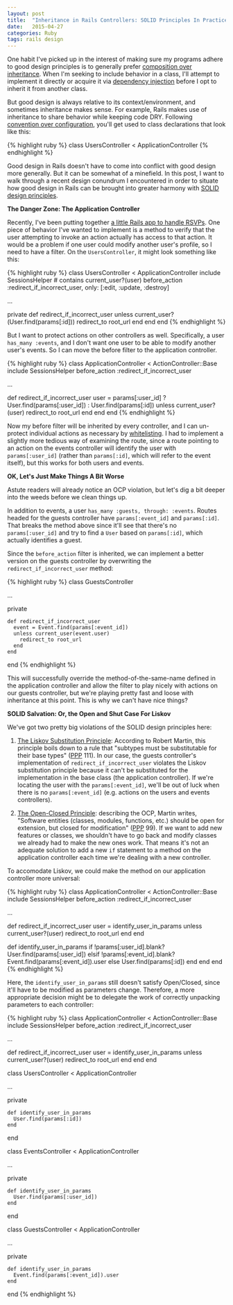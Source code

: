 ```yaml
---
layout: post
title:  "Inheritance in Rails Controllers: SOLID Principles In Practice"
date:   2015-04-27
categories: Ruby
tags: rails design
--- 
```


One habit I've picked up in the interest of making sure my programs adhere to good design principles is to generally prefer [composition over inheritance][comp_over_inh]. When I'm seeking to include behavior in a class, I'll attempt to implement it directly or acquire it via [dependency injection][depend_inj] before I opt to inherit it from another class.

But good design is always relative to its context/environment, and sometimes inheritance makes sense. For example, Rails makes use of inheritance to share behavior while keeping code DRY. Following [convention over configuration][conv_over_conf], you'll get used to class declarations that look like this: 

{% highlight ruby %}
class UsersController < ApplicationController
{% endhighlight %}

Good design in Rails doesn't have to come into conflict with good design more generally. But it can be somewhat of a minefield. In this post, I want to walk through a recent design conundrum I encountered in order to situate how good design in Rails can be brought into greater harmony with [SOLID design principles][solid].

**The Danger Zone: The Application Controller**

Recently, I've been putting together [a little Rails app to handle RSVPs][my_app]. One piece of behavior I've wanted to implement is a method to verify that the user attempting to invoke an action actually has access to that action. It would be a problem if one user could modify another user's profile, so I need to have a filter. On the `UsersController`, it might look something like this:

{% highlight ruby %}
class UsersController < ApplicationController
  include SessionsHelper # contains current_user?(user)
  before_action :redirect_if_incorrect_user, only: [:edit, :update, :destroy]

  ...

  private
    def redirect_if_incorrect_user
      unless current_user?(User.find(params[:id]))
        redirect_to root_url
      end
    end
end
{% endhighlight %}

But I want to protect actions on other controllers as well. Specifically, a user `has_many :events`, and I don't want one user to be able to modify another user's events. So I can move the before filter to the application controller.

{% highlight ruby %}
class ApplicationController < ActionController::Base
  include SessionsHelper
  before_action :redirect_if_incorrect_user

  ...

  def redirect_if_incorrect_user
    user = params[:user_id] ? User.find(params[:user_id]) : User.find(params[:id])
    unless current_user?(user)
      redirect_to root_url
    end
  end
end
{% endhighlight %}

Now my before filter will be inherited by every controller, and I can un-protect individual actions as necessary by [whitelisting][whitelist]. I had to implement a slightly more tedious way of examining the route, since a route pointing to an action on the events controller will identify the user with `params[:user_id]` (rather than `params[:id]`, which will refer to the event itself), but this works for both users and events.

**OK, Let's Just Make Things A Bit Worse**

Astute readers will already notice an OCP violation, but let's dig a bit deeper into the weeds before we clean things up. 

In addition to events, a user `has_many :guests, through: :events`. Routes headed for the guests controller have `params[:event_id]` and `params[:id]`. That breaks the method above since it'll see that there's no `params[:user_id]` and try to find a `User` based on `params[:id]`, which actually identifies a guest.

Since the `before_action` filter is inherited, we can implement a better version on the guests controller by overwriting the `redirect_if_incorrect_user` method:

{% highlight ruby %}
class GuestsController
  
  ...
  
  private

    def redirect_if_incorrect_user
      event = Event.find(params[:event_id])
      unless current_user(event.user)
        redirect_to root_url
      end
    end
end
{% endhighlight %}

This will successfully override the method-of-the-same-name defined in the application controller and allow the filter to play nicely with actions on our guests controller, but we're playing pretty fast and loose with inheritance at this point. This is why we can't have nice things?

**SOLID Salvation: Or, the Open and Shut Case For Liskov**

We've got two pretty big violations of the SOLID design principles here:

1) [The Liskov Substitution Principle][liskov]: According to Robert Martin, this principle boils down to a rule that "subtypes must be substitutable for their base types" ([PPP][ppp] 111). In our case, the guests controller's implementation of `redirect_if_incorrect_user` violates the Liskov substitution principle because it can't be substituted for the implementation in the base class (the application controller). If we're locating the user with the `params[:event_id]`, we'll be out of luck when there is no `params[:event_id]` (e.g. actions on the users and events controllers).

2) [The Open-Closed Principle][ocp]: describing the OCP, Martin writes, "Software entities (classes, modules, functions, etc.) should be open for extension, but closed for modification" ([PPP][ppp] 99). If we want to add new features or classes, we shouldn't have to go back and modify classes we already had to make the new ones work. That means it's not an adequate solution to add a new `if` statement to a method on the application controller each time we're dealing with a new controller. 

To accomodate Liskov, we could make the method on our application controller more universal:

{% highlight ruby %}
class ApplicationController < ActionController::Base
  include SessionsHelper
  before_action :redirect_if_incorrect_user
  
  ...

  def redirect_if_incorrect_user
    user = identify_user_in_params
    unless current_user?(user)
      redirect_to root_url
    end
  end

  def identify_user_in_params
    if !params[:user_id].blank?
      User.find(params[:user_id])
    elsif !params[:event_id].blank?
      Event.find(params[:event_id]).user
    else
      User.find(params[:id])
    end
  end
end
{% endhighlight %}

Here, the `identify_user_in_params` still doesn't satisfy Open/Closed, since it'll have to be modified as parameters change. Therefore, a more appropriate decision might be to delegate the work of correctly unpacking parameters to each controller:

{% highlight ruby %}
class ApplicationController < ActionController::Base
  include SessionsHelper
  before_action :redirect_if_incorrect_user
  
  ...

  def redirect_if_incorrect_user
    user = identify_user_in_params
    unless current_user?(user)
      redirect_to root_url
    end
  end
end

class UsersController < ApplicationController

  ...

  private

    def identify_user_in_params
      User.find(params[:id])
    end
end

class EventsController < ApplicationController

  ...

  private

    def identify_user_in_params
      User.find(params[:user_id])
    end
end

class GuestsController < ApplicationController

  ...

  private

    def identify_user_in_params
      Event.find(params[:event_id]).user
    end
end
{% endhighlight %}

[comp_over_inh]: http://en.wikipedia.org/wiki/Composition_over_inheritance
[depend_inj]: http://en.wikipedia.org/wiki/Dependency_injection
[conv_over_conf]: http://en.wikipedia.org/wiki/Convention_over_configuration
[solid]: http://en.wikipedia.org/wiki/SOLID_%28object-oriented_design%29
[my_app]: https://rocky-ocean-5667.herokuapp.com/
[whitelist]: http://en.wikipedia.org/wiki/Whitelist
[liskov]: http://en.wikipedia.org/wiki/Liskov_substitution_principle
[ppp]: http://www.amazon.com/Software-Development-Principles-Patterns-Practices/dp/0135974445
[ocp]: http://en.wikipedia.org/wiki/Open/closed_principle